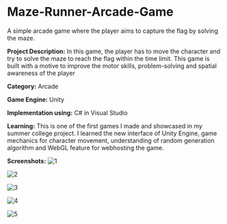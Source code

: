 # Maze-Runner-Arcade-Game
A simple arcade game where the player aims to capture the flag by solving the maze.

**Project Description:**
In this game, the player has to move the character and try to solve the maze to reach the flag within the time limit. This game is built with a motive to improve the motor skills, problem-solving and spatial awareness of the player

**Category:** Arcade

**Game Engine:** Unity

**Implementation using:** C# in Visual Studio

**Learning:**
This is one of the first games I made and showcased in my summer college project.
I learned the new interface of Unity Engine, game mechanics for character movement, understanding of random generation algorithm and WebGL feature for webhosting the game.

**Screenshots:**
![1](https://github.com/Kamehamehaaaaaa/Maze-Runner-Arcade-Game/assets/31343707/663ca45a-eae4-4af2-b138-eb4ef23e991e)

![2](https://github.com/Kamehamehaaaaaa/Maze-Runner-Arcade-Game/assets/31343707/1f089135-5708-43e1-a1a2-7ff95a459fa2)

![3](https://github.com/Kamehamehaaaaaa/Maze-Runner-Arcade-Game/assets/31343707/3ff7e5df-4703-4af1-a0b9-1ec9113ed296)

![4](https://github.com/Kamehamehaaaaaa/Maze-Runner-Arcade-Game/assets/31343707/fef1bd23-0a64-4871-918c-329f756b9c47)

![5](https://github.com/Kamehamehaaaaaa/Maze-Runner-Arcade-Game/assets/31343707/6bf03e23-156b-4d92-8171-5fd5844ed73c)
